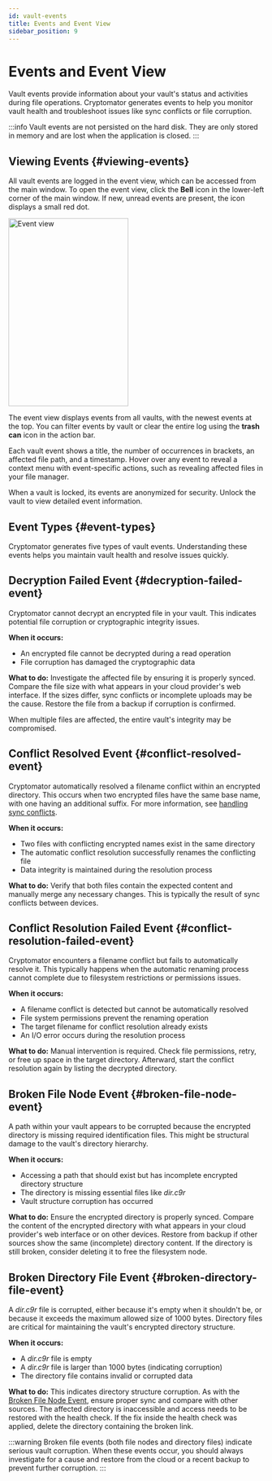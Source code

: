 ```yaml
---
id: vault-events
title: Events and Event View
sidebar_position: 9
---
```


# Events and Event View

Vault events provide information about your vault's status and activities during file operations. Cryptomator generates events to help you monitor vault health and troubleshoot issues like sync conflicts or file corruption.

:::info
Vault events are not persisted on the hard disk.
They are only stored in memory and are lost when the application is closed.
:::

## Viewing Events {#viewing-events}

All vault events are logged in the event view, which can be accessed from the main window. To open the event view, click the **Bell** icon in the lower-left corner of the main window. If new, unread events are present, the icon displays a small red dot.

<Image src="/img/desktop/event-view.png" alt="Event view" width="236" height="369" />

The event view displays events from all vaults, with the newest events at the top. You can filter events by vault or clear the entire log using the **trash can** icon in the action bar.

Each vault event shows a title, the number of occurrences in brackets, an affected file path, and a timestamp. Hover over any event to reveal a context menu with event-specific actions, such as revealing affected files in your file manager.

When a vault is locked, its events are anonymized for security. Unlock the vault to view detailed event information.

## Event Types {#event-types}

Cryptomator generates five types of vault events. Understanding these events helps you maintain vault health and resolve issues quickly.

## Decryption Failed Event {#decryption-failed-event}

Cryptomator cannot decrypt an encrypted file in your vault. This indicates potential file corruption or cryptographic integrity issues.

**When it occurs:**
- An encrypted file cannot be decrypted during a read operation
- File corruption has damaged the cryptographic data

**What to do:**
Investigate the affected file by ensuring it is properly synced. Compare the file size with what appears in your cloud provider's web interface. If the sizes differ, sync conflicts or incomplete uploads may be the cause. Restore the file from a backup if corruption is confirmed.

When multiple files are affected, the entire vault's integrity may be compromised.

## Conflict Resolved Event {#conflict-resolved-event}

Cryptomator automatically resolved a filename conflict within an encrypted directory. This occurs when two encrypted files have the same base name, with one having an additional suffix. For more information, see [handling sync conflicts](sync-conflicts.md).

**When it occurs:**
- Two files with conflicting encrypted names exist in the same directory
- The automatic conflict resolution successfully renames the conflicting file
- Data integrity is maintained during the resolution process

**What to do:**
Verify that both files contain the expected content and manually merge any necessary changes. This is typically the result of sync conflicts between devices.

## Conflict Resolution Failed Event {#conflict-resolution-failed-event}

Cryptomator encounters a filename conflict but fails to automatically resolve it. This typically happens when the automatic renaming process cannot complete due to filesystem restrictions or permissions issues.

**When it occurs:**
- A filename conflict is detected but cannot be automatically resolved
- File system permissions prevent the renaming operation
- The target filename for conflict resolution already exists
- An I/O error occurs during the resolution process

**What to do:**
Manual intervention is required. Check file permissions, retry, or free up space in the target directory. Afterward, start the conflict resolution again by listing the decrypted directory.

## Broken File Node Event {#broken-file-node-event}

A path within your vault appears to be corrupted because the encrypted directory is missing required identification files. This might be structural damage to the vault's directory hierarchy.

**When it occurs:**
- Accessing a path that should exist but has incomplete encrypted directory structure
- The directory is missing essential files like *dir.c9r*
- Vault structure corruption has occurred

**What to do:**
Ensure the encrypted directory is properly synced. Compare the content of the encrypted directory with what appears in your cloud provider's web interface or on other devices. Restore from backup if other sources show the same (incomplete) directory content. If the directory is still broken, consider deleting it to free the filesystem node.

## Broken Directory File Event {#broken-directory-file-event}

A *dir.c9r* file is corrupted, either because it's empty when it shouldn't be, or because it exceeds the maximum allowed size of 1000 bytes. Directory files are critical for maintaining the vault's encrypted directory structure.

**When it occurs:**
- A *dir.c9r* file is empty
- A *dir.c9r* file is larger than 1000 bytes (indicating corruption)
- The directory file contains invalid or corrupted data

**What to do:**
This indicates directory structure corruption. As with the [Broken File Node Event](#broken-file-node-event), ensure proper sync and compare with other sources. The affected directory is inaccessible and access needs to be restored with the health check. If the fix inside the health check was applied, delete the directory containing the broken link.

:::warning
Broken file events (both file nodes and directory files) indicate serious vault corruption. When these events occur, you should always investigate for a cause and restore from the cloud or a recent backup to prevent further corruption.
:::